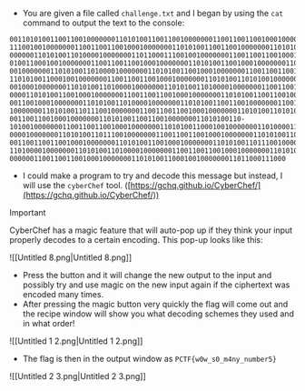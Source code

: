 - You are given a file called `challenge.txt` and I began by using the `cat` command to output the text to the console:

```Plain
0011010100110011001000000011010100110011001000000011001100110010001000000011010100110010001000000011010100110011001000000011001100110010001000000011010100110010001000000011011000
1110010010000000110011001100100010000000110101001100110010000000110101001100110010000000110011001100100010000000110101001100110010000000110101001100000010000000110011001100100010
0000001101010011010000100000001101100011100100100000001100110011001000100000001101010011010100100000001101010011001000100000001100110011001000100000001101010011000100100000001101
0100110001001000000011001100110010001000000011010100110010001000000011011000111000001000000011001100110010001000000011010100110010001000000011010100110110001000000011001100110010
0010000000110101001101000010000000110101001100100010000000110011001100100010000000110101001101000010000000110101001101000010000000110011001100100010000000110101001101000010000000
1101010011000100100000001100110011001000100000001101010011010100100000001101100011010100100000001100110011001000100000001101010011001000100000001101010011000000100000001100110011
0010001000000011010100110100001000000011010100110100001000000011001100110010001000000011010100110100001000000011010100110000001000000011001100110010001000000011010100110011001000
0000110101001100100010000000110011001100100010000000110101001100110010000000110101001100000010000000110011001100100010000000110101001101010010000000110101001100110010000000110011
0011001000100000001101010011010000100000001101010011001100100000001100110011001000100000001101010011001100100000001101010011010000100000001100110011001000100000001101010011000100
1000000011010100110111001000000011001100110010001000000011010100110101001000000011010100110011001000000011001100110010001000000011010100110100001000000011010100110010001000000011
001100110010001000000011010100110011001000000011010100110-1010010000000110011001100100010000000110101001100010010000000110100001110010010000000110011001100100010000000110101001101
0000100000001101010011011100100000001100110011001000100000001101010011001100100000001101100011010100100000001100110011001000100000001101010011001100100000001101010011011000100000
0011001100110010001000000011010100110010001000000011010100110111001000000011001100110010001000000011010100110001001000000011010000111001001000000011001100110010001000000011010100
1101000010000000110101001101000010000000110011001100100010000000110101001100110010000000110100001110010010000000110011001100100010000000110101001100010010000000110110001110000010
00000011001100110010001000000011010100110001001000000011011000111000
```

- I could make a program to try and decode this message but instead, I will use the `cyberChef` tool. ([https://gchq.github.io/CyberChef/](https://gchq.github.io/CyberChef/))

> [!important]  
> CyberChef has a magic feature that will auto-pop up if they think your input properly decodes to a certain encoding. This pop-up looks like this:  

![[Untitled 8.png|Untitled 8.png]]

- Press the button and it will change the new output to the input and possibly try and use magic on the new input again if the ciphertext was encoded many times.
- After pressing the magic button very quickly the flag will come out and the recipe window will show you what decoding schemes they used and in what order!

![[Untitled 1 2.png|Untitled 1 2.png]]

- The flag is then in the output window as `PCTF{w0w_s0_m4ny_number5}`

![[Untitled 2 3.png|Untitled 2 3.png]]